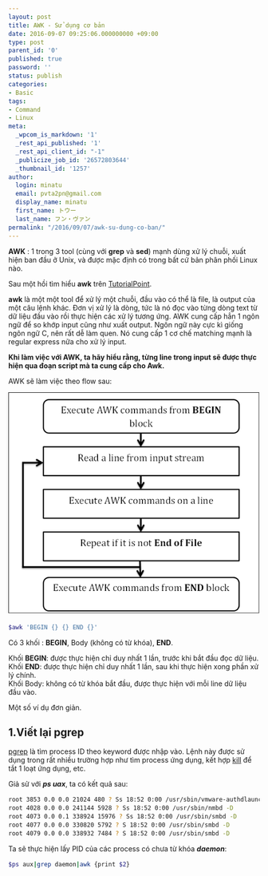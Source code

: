 ```yaml
---
layout: post
title: AWK - Sử dụng cơ bản
date: 2016-09-07 09:25:06.000000000 +09:00
type: post
parent_id: '0'
published: true
password: ''
status: publish
categories:
- Basic
tags:
- Command
- Linux
meta:
  _wpcom_is_markdown: '1'
  _rest_api_published: '1'
  _rest_api_client_id: "-1"
  _publicize_job_id: '26572803644'
  _thumbnail_id: '1257'
author:
  login: minatu
  email: pvta2pn@gmail.com
  display_name: minatu
  first_name: トウー
  last_name: フン・ヴァン
permalink: "/2016/09/07/awk-su-dung-co-ban/"
---
```

**AWK** : 1 trong 3 tool (cùng với **grep** và **sed**) mạnh dùng xử lý chuỗi, xuất hiện ban đầu ở Unix, và được mặc định có trong bất cứ bản phân phối Linux nào.

Sau một hồi tìm hiểu **awk** trên [TutorialPoint](http://www.tutorialspoint.com/awk/index.htm).

**awk** là một một tool để xử lý một chuỗi, đầu vào có thể là file, là output của một câu lệnh khác. Đơn vị xử lý là dòng, tức là nó đọc vào từng dòng text từ dữ liệu đầu vào rồi thực hiện các xử lý tương ứng. AWK cung cấp hẳn 1 ngôn ngữ để so khớp input cũng như xuất output. Ngôn ngữ này cực kì giống ngôn ngữ C, nên rất dễ làm quen. Nó cung cấp 1 cơ chế matching mạnh là regular express nữa cho xử lý input.

**Khi làm việc với AWK, ta hãy hiểu rằng, từng line trong input sẽ được thực hiện qua đoạn script mà ta cung cấp cho Awk.**

  
AWK sẽ làm việc theo flow sau:

![awk_workflow](/post/images/awk_workflow.png)

```bash  
$awk 'BEGIN {} {} END {}'  
```

Có 3 khối : **BEGIN**, Body (không có từ khóa), **END**.

Khối **BEGIN**: được thực hiện chỉ duy nhất 1 lần, trước khi bắt đầu đọc dữ liệu.  
Khối **END**: được thực hiện chỉ duy nhất 1 lần, sau khi thực hiện xong phần xử lý chính.  
Khối Body: không có từ khóa bắt đầu, được thực hiện với mỗi line dữ liệu đầu vào.

Một số ví dụ đơn giản.

## 1.Viết lại pgrep

[pgrep](http://linux.die.net/man/1/pgrep) là tìm process ID theo keyword được nhập vào. Lệnh này được sử dụng trong rất nhiều trường hợp như tìm process ứng dụng, kết hợp [kill](http://linux.die.net/man/1/kill) để tắt 1 loạt ứng dụng, etc.

Giả sử với **_ps uax_**, ta có kết quả sau:

```bash  
root 3853 0.0 0.0 21024 480 ? Ss 18:52 0:00 /usr/sbin/vmware-authdlauncher  
root 4028 0.0 0.0 241144 5928 ? Ss 18:52 0:00 /usr/sbin/nmbd -D  
root 4073 0.0 0.1 338924 15976 ? Ss 18:52 0:00 /usr/sbin/smbd -D  
root 4077 0.0 0.0 330820 5792 ? S 18:52 0:00 /usr/sbin/smbd -D  
root 4079 0.0 0.0 338932 7484 ? S 18:52 0:00 /usr/sbin/smbd -D

```

Ta sẽ thực hiện lấy PID của các process có chưa từ khóa **_daemon_**:

```bash  
$ps aux|grep daemon|awk {print $2}  
```